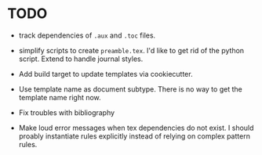 TODO
====

* track dependencies of `.aux` and `.toc` files.

* simplify scripts to create `preamble.tex`. I'd like to get rid of the python
  script. Extend to handle journal styles.

* Add build target to update templates via cookiecutter.

* Use template name as document subtype. There is no way to get the template name right
  now.

* Fix troubles with bibliography

* Make loud error messages when tex dependencies do not exist. I should proably
  instantiate rules explicitly instead of relying on complex pattern rules.

